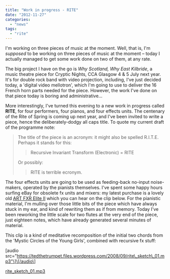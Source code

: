 ```yaml
---
title: "Work in progress - RITE"
date: "2012-11-27"
categories: 
  - "news"
tags: 
  - "rite"
---
```


I'm working on three pieces of music at the moment. Well, that is, I'm _supposed_ to be working on three pieces of music at the moment – today I actually managed to get some work done on two of them, at any rate.

The big project I have on the go is _Why Scotland, Why East Kilbride_, a music theatre piece for Cryptic Nights, CCA Glasgow 4 & 5 July next year. It's for double rock band with video projection, including, I've just decided today, a 'digital video mellotron', which I'm going to use to deliver the 16 French horn parts needed for the piece. However, the work I've done on that piece today is boring and administrative…

More interestingly, I've turned this evening to a new work in progress called **RITE**, for four performers, four pianos, and four effects units. The centenary of the Rite of Spring is coming up next year, and I've been invited to write a piece, hence the deliberately-dodgy all caps title. To quote my current draft of the programme note:

> The title of the piece is an acronym: it might also be spelled R.I.T.E. Perhaps it stands for this:
> 
> > Recursive Invariant Transform (Electronic) = RITE
> 
> Or possibly:
> 
> > RITE is terrible ecronym.

The four effects units are going to be used as feeding-back no-input noise-makers, operated by the pianists themselves. I've spent some happy hours surfing eBay for obsolete fx units and mixers: my latest purchase is a lovely old [ART FXR Elite II](http://artproaudio.com/discontinued_products/classic_discontinued_products/product/fxr_elite_ii/) which you can hear on the clip below. For the pianistic material, I'm mulling over those little bits of the piece which have always stuck in my ear, and kind of rewriting them as if from memory. Today I've been reworking the little scale for two flutes at the very end of the piece, just eighteen notes, which have already generated several minutes of material.

This clip is a kind of meditative recomposition of the initial two chords from the 'Mystic Circles of the Young Girls', combined with recursive fx stuff:

\[audio src="https://tedthetrumpet.files.wordpress.com/2008/09/rite\_sketch\_01.mp3"\]\[/audio\]

[rite\_sketch\_01.mp3](http://tedthetrumpet.files.wordpress.com/2008/09/rite_sketch_01.mp3)
